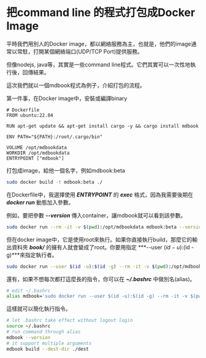 # 把command line 的程式打包成Docker Image

平時我們用別人的Docker image，都以網絡服務為主，也就是，他們的image通常以常駐，打開某個網絡端口(UDP/TCP Port)提供服務。

但像nodejs, java等，其實是一些command line程式。它們其實可以一次性地執行後，回傳結果。

這次我們就以一個mdbook程式為例子，介紹打包的流程。

第一件事，在Docker image中，安裝或編譯binary
```
# Dockerfile
FROM ubuntu:22.04

RUN apt-get update && apt-get install cargo -y && cargo install mdbook

ENV PATH="${PATH}:/root/.cargo/bin"

VOLUME /opt/mdbookdata
WORKDIR /opt/mdbookdata
ENTRYPOINT ["mdbook"]
```

打包成image，給他一個名字，例如mdbook:beta
```bash
sudo docker build -t mdbook:beta ./
```

在Dockerfile中，我選擇使用 ***ENTRYPOINT*** 的 ***exec*** 格式，因為我需要後期在 ***docker run*** 動態加入參數。

例如，要把參數 ***--version*** 傳入container，讓mdbook就可以看到該參數。
```bash
sudo docker run --rm -it -v $(pwd):/opt/mdbookdata mdbook:beta --version
```

但在docker image中，它是使用root來執行。如果你直接執行build，那麼它的輸出資料夾 ***book/*** 的擁有人就會變成了root。你要用指定 ***--user $(id -u):$(id -g)***來指定執行者。
```bash
sudo docker run --user $(id -u):$(id -g) --rm -it -v $(pwd):/opt/mdbookdata mdbook:beta
```

還有，如果不想每次都打這麼長的指令，你可以在 ***~/.bashrc*** 中做別名(alias)。

```bash
# edit ~/.bashrc
alias mdbook='sudo docker run --user $(id -u):$(id -g) --rm -it -v $(pwd):/opt/mdbookdata mdbook:beta $1'
```

這樣就可以簡化執行指令。
```bash
# let .bashrc take effect without logout login
source ~/.bashrc
# run command through alias
mdbook --version
# it support multiple arguments
mdbook build --dest-dir ./dest
```